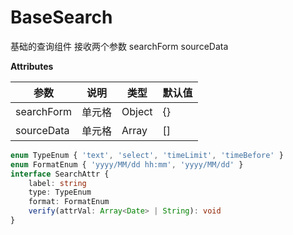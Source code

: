 # BaseSearch
基础的查询组件
接收两个参数
searchForm
sourceData

**Attributes**

|  参数	   | 说明  |类型|默认值
|  ----  | ----  |----|----|
| searchForm  | 单元格 |Object|{}|
| sourceData  | 单元格 |Array|[]|


```typescript
enum TypeEnum { 'text', 'select', 'timeLimit', 'timeBefore' }
enum FormatEnum { 'yyyy/MM/dd hh:mm', 'yyyy/MM/dd' }
interface SearchAttr {
    label: string
    type: TypeEnum
    format: FormatEnum
    verify(attrVal: Array<Date> | String): void
}
```